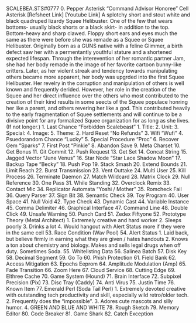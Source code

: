 
SCALEBEA.STS#0777
    0. Pepper Asterisk 
    “Command Advisor Honoree”
    Cell Asterisk
    [Refsheet Link]
    [Youtube Link]
    A splotchy short and stout white and black quadruped lizardy Squee Helibuster. One of the few that wears bottoms- usually black shorts or a black skirt- in addition to the top. Bottom-heavy and sharp clawed. Floppy short ears and eyes much the same as there were before she was remade as a Squee or Squee Helibuster.
    Originally born as a GUNS native with a feline Glimmer, a birth defect saw her with a permentantly youthful stature and a shortened expected lifespan. Through the interevention of her romantic partner Jam, she had her body remade in the image of her favorite cartoon bunny-like critters. Later, as her violent streak and tendency towards manipulating others became more apparent, her body was upgrded into the first Squee Helibuster. Her revelry in the corruption and manipulation of others is well known and frequently derided. However, her role in the creation of the Squee and her direct influence over the others who most contributed to the creation of their kind results in some seects of the Squee populace honring her like a parent, and others revering her like a god. This contributed heavily to the early fragmentation of Squee settlements and will continue to be a divisive point for any formalized Squee organization for as long as she lives. (If not longer.)
    1. Last Chance “Forbidden Scalebeast”
        1. Title: 
        2. Unit: 
        3. Special:
        4. Image: 
        5. Theme: 
    2. Hard Reset “No Refunds”
    3. Wifi “Wufi”
    4. Psuedorandom Chance “Lucky”
    5. Special Procedure “Proc”
    6. Recover Gem “Sparks”
    7. First Post “Pinkie”
    8. Abandon Save
    9. Meta Charset
    10. Get Bonus
    11. Git Commit
    12. Push Request
    13. Get Set
    14. Concat String
    15. Jagged Vector “June Venus”
    16. Star Node “Star Lace Shadow Moon”
    17. Backup Tape “Becky”
    18. Push Pop
    19. Stack Smash 
    20. Extend Bounds
    21. Limit Reach
    22. Burst Transmission
    23. Vent Outtake
    24. Multi User
    25. Kill Process
    26. Terminate Daemon
    27. Match Wildcard
    28. Matrix Clock
    29. Null Reference
    30. One Pass
    31. While Standing
    32. Overclock Remix
    33. Contact Mic
    34. Replicator Automata “Yoshi / Mother”
    35. Romcheck Fail
    36. Query Parser
    37. Sign Bit
    38. Semantic Check
    39. Toy Program
    40. User Space
    41. Null Void
    42. Type Check
    43. Dynamic Cast
    44. Variable Instance
    45. Comma Delimiter
    46. Graphical Interface
    47. Command Line
    48. Double Click
    49. Unsafe Warning
    50. Punch Card
    51. Zedex Fiftyone
    52. Prototype Theory (Metal Architect)
        1. Extremely creative and hard worker
        2. Sleeps poorly
        3. Drinks a lot
        4. Would hangout with Alert Status more if they were in the same cell
    53. Race Condition (Wav Pool)
    54. Alert Status
        1. Laid back, but believe firmly in earning what they are given / hates handouts
        2. Knows a ton about chemistry and biology. Makes and sells legal drugs when off duty. Sometimes Soda.
    55. Whitelisting Data
    56. Salinea Batch
    57. Disk Key
    58. Decimal Segment
    59. Go To
    60. Phish Protection
    61. Field Bank
    62. Access Mitigation
    63. Epochs Eeprom
    64. Amplitude Modulation (Amp)
    65. Fade Transition
    66. Zoom Here
    67. Cloud Service
    68. Cutting Edge
    69. Elthree Cache
    70. Game System (Hound)
    71. Brain Interface
    72. Subpixel Precision (Pix)
    73. Disc Tray (Caddy)
    74. Anti Virus
    75. Justin Time
    76. Known Item
    77. Emerald Perl (Soda Tail Perl)
        1. Extremely devoted creative with outstanding tech productivity and skill, especially wild retro/older tech.
        2. Frequently does the “impossible”.
        3. Adores cute mascots and silly humor.
        4. GREEN AND BLUE AND WHITE
    78. Rough Sketch
    79. Memory Editor
    80. Code Breaker
    81. Game Shark
    82. Catch Exception